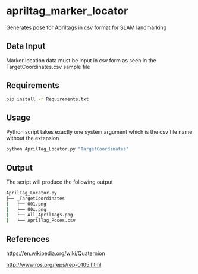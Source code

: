 # apriltag_marker_locator

Generates pose for Apriltags in csv format for SLAM landmarking

## Data Input

Marker location data must be input in csv form as seen in the TargetCoordinates.csv sample file

## Requirements

```bash
pip install -r Requirements.txt
```

## Usage

Python script takes exactly one system argument which is the csv file name without the extension

```bash
python AprilTag_Locator.py "TargetCoordinates"
```

## Output

The script will produce the following output

```bash
AprilTag_Locator.py
├── _TargetCoordinates
|   ├── 001.png
|   └── 00x.png
|   └── All_AprilTags.png
|   └── AprilTag_Poses.csv
```

## References

https://en.wikipedia.org/wiki/Quaternion

http://www.ros.org/reps/rep-0105.html